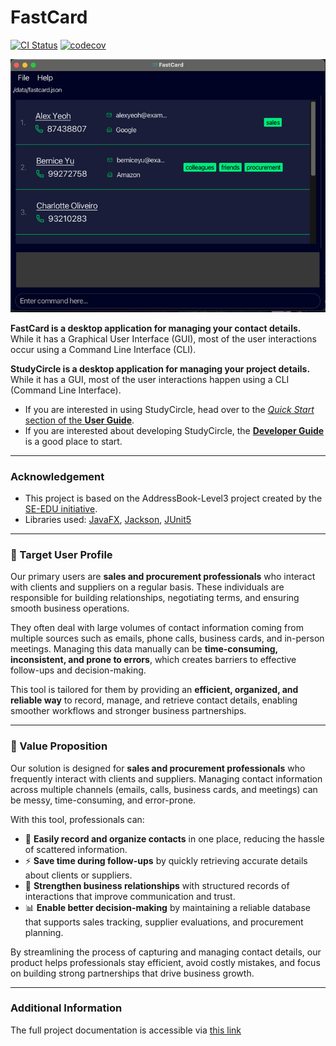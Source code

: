 # FastCard

[![CI Status](https://github.com/AY2526S1-CS2103T-F11-4/tp/actions/workflows/gradle.yml/badge.svg)](https://github.com/AY2526S1-CS2103T-F11-4/tp/actions/workflows/gradle.yml)
[![codecov](https://codecov.io/github/AY2526S1-CS2103T-F11-4/tp/graph/badge.svg?token=C7VKPW98S1)](https://codecov.io/github/AY2526S1-CS2103T-F11-4/tp)

![Ui](docs/images/Ui.png)

**FastCard is a desktop application for managing your contact details.** While it has a Graphical User Interface (GUI), most of the user interactions occur using a Command Line Interface (CLI).

**StudyCircle is a desktop application for managing your project details.** While it has a GUI, most of the user interactions happen using a CLI (Command Line Interface).

* If you are interested in using StudyCircle, head over to the [_Quick Start_ section of the **User Guide**](https://ay2526s1-cs2103t-f11-4.github.io/tp/UserGuide.html#quick-start).
* If you are interested about developing StudyCircle, the [**Developer Guide**](https://ay2526s1-cs2103t-f11-4.github.io/tp/DeveloperGuide.html) is a good place to start.

---

### Acknowledgement
* This project is based on the AddressBook-Level3 project created by the [SE-EDU initiative](https://se-education.org).
* Libraries used: [JavaFX](https://openjfx.io/), [Jackson](https://github.com/FasterXML/jackson), [JUnit5](https://github.com/junit-team/junit5)

---

### 👥 Target User Profile

Our primary users are **sales and procurement professionals** who interact with clients and suppliers on a regular basis. These individuals are responsible for building relationships, negotiating terms, and ensuring smooth business operations.

They often deal with large volumes of contact information coming from multiple sources such as emails, phone calls, business cards, and in-person meetings. Managing this data manually can be **time-consuming, inconsistent, and prone to errors**, which creates barriers to effective follow-ups and decision-making.

This tool is tailored for them by providing an **efficient, organized, and reliable way** to record, manage, and retrieve contact details, enabling smoother workflows and stronger business partnerships.

---

### 🎯 Value Proposition

Our solution is designed for **sales and procurement professionals** who frequently interact with clients and suppliers. Managing contact information across multiple channels (emails, calls, business cards, and meetings) can be messy, time-consuming, and error-prone.

With this tool, professionals can:

* 📒 **Easily record and organize contacts** in one place, reducing the hassle of scattered information.
* ⚡ **Save time during follow-ups** by quickly retrieving accurate details about clients or suppliers.
* 🔗 **Strengthen business relationships** with structured records of interactions that improve communication and trust.
* 📊 **Enable better decision-making** by maintaining a reliable database that supports sales tracking, supplier evaluations, and procurement planning.

By streamlining the process of capturing and managing contact details, our product helps professionals stay efficient, avoid costly mistakes, and focus on building strong partnerships that drive business growth.

---

### Additional Information
The full project documentation is accessible via [this link](https://docs.google.com/document/d/1PL5ROosZ31RnMzyO5RIzXduRayh0XTNKa8umx3QxE6o/edit?tab=t.uh6501x77o69#heading=h.4fjhq3bt0q05)
